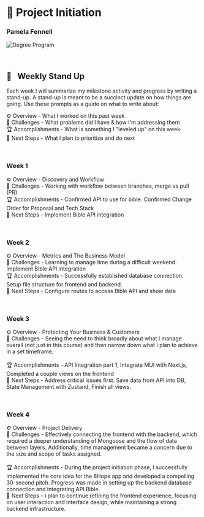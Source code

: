 
# 🚀 Project Initiation
### Pamela Fennell 


![Degree Program](https://img.shields.io/badge/degree-web%20development-blue.svg)&nbsp; 

<br>


## 📢 &nbsp; Weekly Stand Up

Each week I will summarize my milestone activity and progress by writing a stand-up. A stand-up is meant to be a succinct update on how things are going. Use these prompts as a guide on what to write about:

⚙️ Overview - What I worked on this past week
<br>
🌵 Challenges - What problems did I have & how I'm addressing them
<br>
🏆 Accomplishments - What is something I "leveled up" on this week
<br>
🔮 Next Steps - What I plan to prioritize and do next

<br>

### Week 1

⚙️ Overview - Discovery and Workflow
<br>
🌵 Challenges - Working with workflow between branches, merge vs pull (PR) 
<br>
🏆 Accomplishments - Confirmed API to use for bible. Confirmed Change Order for Proposal and Tech Stack
<br>
🔮 Next Steps - Implement Bible API integration 

<br>

### Week 2

⚙️ Overview - Metrics and The Business Model
<br>
🌵 Challenges - Learning to manage time during a difficult weekend. Implement Bible API integration 
<br>
🏆 Accomplishments - Successfully established database connection. Setup file structure for frontend and backend.
<br>
🔮 Next Steps - Configure routes to access Bible API and show data 

<br>

### Week 3

⚙️ Overview - Protecting Your Business & Customers
<br>
🌵 Challenges - Seeing the need to think broadly about what I manage overall (not just in this course) and then narrow down what I plan to achieve in a set timeframe.  
<br>
🏆 Accomplishments - API Integration part 1, Integrate MUI with Next.js, Completed a couple views on the frontend
<br>
🔮 Next Steps - Address critical issues first. Save data from API into DB, State Management with Zustand, Finish all views.

<br>

### Week 4

⚙️ Overview - Project Delivery
<br>
🌵 Challenges - Effectively connecting the frontend with the backend, which required a deeper understanding of Mongoose and the flow of data between layers. Additionally, time management became a concern due to the size and scope of tasks assigned.  
<br>
🏆 Accomplishments - During the project initiation phase, I successfully implemented the core idea for the 8Hope app and developed a compelling 30-second pitch. Progress was made in setting up the backend database connection and integrating API.Bible.
<br>
🔮 Next Steps - I plan to continue refining the frontend experience, focusing on user interaction and interface design, while maintaining a strong backend infrastructure.






